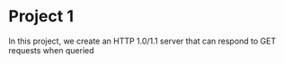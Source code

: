 # Project 1

In this project, we create an HTTP 1.0/1.1 server that can respond to GET requests when queried